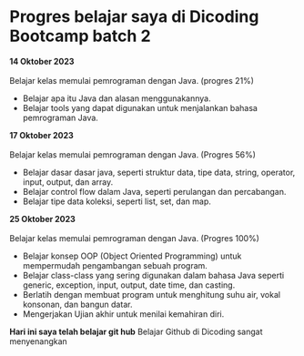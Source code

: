# Progres belajar saya di Dicoding Bootcamp batch 2

**14 Oktober 2023**<br>  
Belajar kelas memulai pemrograman dengan Java. (progres 21%)
* Belajar apa itu Java dan alasan menggunakannya.
* Belajar tools yang dapat digunakan untuk menjalankan bahasa pemrograman Java.

**17 Oktober 2023**<br>  
Belajar kelas memulai pemrograman dengan Java. (Progres 56%)
* Belajar dasar dasar java, seperti struktur data, tipe data, string, operator, input, output, dan array.
* Belajar control flow dalam Java, seperti perulangan dan percabangan.
* Belajar tipe data koleksi, seperti list, set, dan map.

**25 Oktober 2023**<br>  
Belajar kelas memulai pemrograman dengan Java. (Progres 100%)
* Belajar konsep OOP (Object Oriented Programming) untuk mempermudah pengambangan sebuah program.
* Belajar class-class yang sering digunakan dalam bahasa Java seperti generic, exception, input, output, date time, dan casting.
* Berlatih dengan membuat program untuk menghitung suhu air, vokal konsonan, dan bangun datar.
* Mengerjakan Ujian akhir untuk menilai kemahiran diri.

**Hari ini saya telah belajar git hub**
Belajar Github di Dicoding sangat menyenangkan
